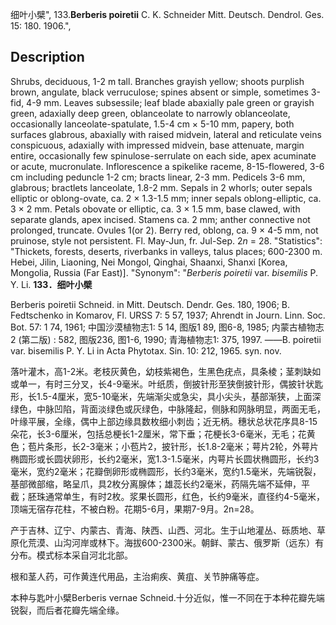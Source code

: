 细叶小檗",
133.**Berberis poiretii** C. K. Schneider Mitt. Deutsch. Dendrol. Ges. 15: 180. 1906.",

## Description
Shrubs, deciduous, 1-2 m tall. Branches grayish yellow; shoots purplish brown, angulate, black verruculose; spines absent or simple, sometimes 3-fid, 4-9 mm. Leaves subsessile; leaf blade abaxially pale green or grayish green, adaxially deep green, oblanceolate to narrowly oblanceolate, occasionally lanceolate-spatulate, 1.5-4 cm × 5-10 mm, papery, both surfaces glabrous, abaxially with raised midvein, lateral and reticulate veins conspicuous, adaxially with impressed midvein, base attenuate, margin entire, occasionally few spinulose-serrulate on each side, apex acuminate or acute, mucronulate. Inflorescence a spikelike raceme, 8-15-flowered, 3-6 cm including peduncle 1-2 cm; bracts linear, 2-3 mm. Pedicels 3-6 mm, glabrous; bractlets lanceolate, 1.8-2 mm. Sepals in 2 whorls; outer sepals elliptic or oblong-ovate, ca. 2 × 1.3-1.5 mm; inner sepals oblong-elliptic, ca. 3 × 2 mm. Petals obovate or elliptic, ca. 3 × 1.5 mm, base clawed, with separate glands, apex incised. Stamens ca. 2 mm; anther connective not prolonged, truncate. Ovules 1(or 2). Berry red, oblong, ca. 9 × 4-5 mm, not pruinose, style not persistent. Fl. May-Jun, fr. Jul-Sep. 2*n* = 28.
  "Statistics": "Thickets, forests, deserts, riverbanks in valleys, talus places; 600-2300 m. Hebei, Jilin, Liaoning, Nei Mongol, Qinghai, Shaanxi, Shanxi [Korea, Mongolia, Russia (Far East)].
  "Synonym": "*Berberis poiretii* var. *bisemilis* P. Y. Li.
**133．细叶小檗**

Berberis poiretii Schneid. in Mitt. Deutsch. Dendr. Ges. 180, 1906; B. Fedtschenko in Komarov, Fl. URSS 7: 5 57, 1937; Ahrendt in Journ. Linn. Soc. Bot. 57: 1 74, 1961; 中国沙漠植物志1: 5 14, 图版1 89, 图6-8, 1985; 内蒙古植物志2 (第二版) : 582, 图版236, 图1-6, 1990; 青海植物志1: 375, 1997. ——B. poiretii var. bisemilis P. Y. Li in Acta Phytotax. Sin. 10: 212, 1965. syn. nov.

落叶灌木，高1-2米。老枝灰黄色，幼枝紫褐色，生黑色疣点，具条棱；茎刺缺如或单一，有时三分叉，长4-9毫米。叶纸质，倒披针形至狭倒披针形，偶披针状匙形，长1.5-4厘米，宽5-10毫米，先端渐尖或急尖，具小尖头，基部渐狭，上面深绿色，中脉凹陷，背面淡绿色或灰绿色，中脉隆起，侧脉和网脉明显，两面无毛，叶缘平展，全缘，偶中上部边缘具数枚细小刺齿；近无柄。穗状总状花序具8-15朵花，长3-6厘米，包括总梗长1-2厘米，常下垂；花梗长3-6毫米，无毛；花黄色；苞片条形，长2-3毫米；小苞片2，披针形，长1.8-2毫米；萼片2轮，外萼片椭圆形或长圆状卵形，长约2毫米，宽1.3-1.5毫米，内萼片长圆状椭圆形，长约3毫米，宽约2毫米；花瓣倒卵形或椭圆形，长约3毫米，宽约1.5毫米，先端锐裂，基部微部缩，略呈爪，具2枚分离腺体；雄蕊长约2毫米，药隔先端不延伸，平截；胚珠通常单生，有时2枚。浆果长圆形，红色，长约9毫米，直径约4-5毫米，顶端无宿存花柱，不被白粉。花期5-6月，果期7-9月。2n=28。

产于吉林、辽宁、内蒙古、青海、陕西、山西、河北。生于山地灌丛、砾质地、草原化荒漠、山沟河岸或林下。海拔600-2300米。朝鲜、蒙古、俄罗斯（远东）有分布。模式标本采自河北北部。

根和茎人药，可作黄连代用品，主治痢疾、黄疽、关节肿痛等症。

本种与匙叶小檗Berberis vernae Schneid.十分近似，惟一不同在于本种花瓣先端锐裂，而后者花瓣先端全缘。
